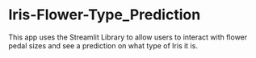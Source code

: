# Iris-Flower-Type_Prediction
This app uses the Streamlit Library to allow users to interact with flower pedal sizes and see a prediction on what type of Iris it is.
